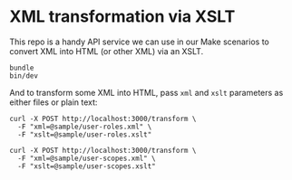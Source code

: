 # XML transformation via XSLT

This repo is a handy API service we can use in our Make scenarios to convert XML into HTML (or other XML) via an XSLT.

```plain
bundle
bin/dev
```

And to transform some XML into HTML, pass `xml` and `xslt` parameters as either files or plain text:

```plain
curl -X POST http://localhost:3000/transform \
  -F "xml=@sample/user-roles.xml" \
  -F "xslt=@sample/user-roles.xslt"
```

```plain
curl -X POST http://localhost:3000/transform \
  -F "xml=@sample/user-scopes.xml" \
  -F "xslt=@sample/user-scopes.xslt"
```
